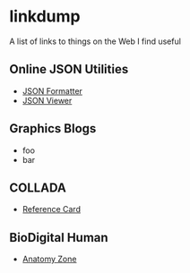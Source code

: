 linkdump
========

A list of links to things on the Web I find useful

## Online JSON Utilities

* [JSON Formatter](http://www.freeformatter.com/json-formatter.html#ad-output)
* [JSON Viewer](http://json.parser.online.fr/)

## Graphics Blogs
* foo
* bar

## COLLADA
* [Reference Card](http://www.khronos.org/files/collada_reference_card_1_4.pdf)

## BioDigital Human
* [Anatomy Zone](http://www.youtube.com/user/TheAnatomyZone)
